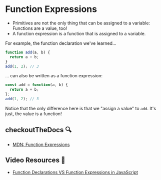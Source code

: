 # Function Expressions

- Primitives are not the only thing that can be assigned to a variable: Functions are a value, too!
- A function expression is a function that is assigned to a variable.

For example, the function declaration we've learned...
  ```js
  function add(a, b) {
    return a + b;
  }
  add(1, 2); // 3
  ```

... can also be written as a function expression:
  ```js
  const add = function(a, b) {
    return a + b;
  };
  add(1, 2); // 3
  ```
Notice that the only difference here is that we "assign a value" to `add`. It's just, the value is a function!

## checkoutTheDocs 🔍
- [MDN: Function Expressions](https://developer.mozilla.org/en-US/docs/Web/JavaScript/Guide/Functions#Function_expressions)

## Video Resources 🎥
- [Function Declarations VS Function Expressions in JavaScript](https://www.youtube.com/watch?v=gjLn95skIKE)
